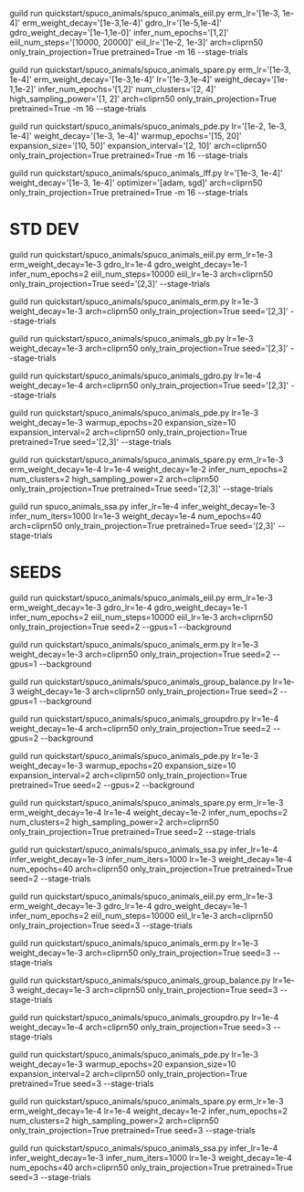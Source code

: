 guild run quickstart/spuco_animals/spuco_animals_eiil.py  erm_lr='[1e-3, 1e-4]' erm_weight_decay='[1e-3,1e-4]' gdro_lr='[1e-5,1e-4]' gdro_weight_decay='[1e-1,1e-0]' infer_num_epochs='[1,2]' eiil_num_steps='[10000, 20000]' eiil_lr='[1e-2, 1e-3]' arch=cliprn50 only_train_projection=True pretrained=True -m 16 --stage-trials

guild run quickstart/spuco_animals/spuco_animals_spare.py   erm_lr='[1e-3, 1e-4]' erm_weight_decay='[1e-3,1e-4]' lr='[1e-3,1e-4]' weight_decay='[1e-1,1e-2]' infer_num_epochs='[1,2]' num_clusters='[2, 4]' high_sampling_power='[1, 2]' arch=cliprn50 only_train_projection=True pretrained=True -m 16 --stage-trials

guild run quickstart/spuco_animals/spuco_animals_pde.py lr='[1e-2, 1e-3, 1e-4]' weight_decay='[1e-3, 1e-4]' warmup_epochs='[15, 20]' expansion_size='[10, 50]' expansion_interval='[2, 10]' arch=cliprn50 only_train_projection=True pretrained=True -m 16 --stage-trials

guild run quickstart/spuco_animals/spuco_animals_lff.py lr='[1e-3, 1e-4]' weight_decay='[1e-3, 1e-4]' optimizer='[adam, sgd]' arch=cliprn50 only_train_projection=True pretrained=True -m 16 --stage-trials


# STD DEV 

guild run quickstart/spuco_animals/spuco_animals_eiil.py  erm_lr=1e-3 erm_weight_decay=1e-3 gdro_lr=1e-4 gdro_weight_decay=1e-1 infer_num_epochs=2 eiil_num_steps=10000 eiil_lr=1e-3 arch=cliprn50 only_train_projection=True seed='[2,3]' --stage-trials

guild run quickstart/spuco_animals/spuco_animals_erm.py lr=1e-3 weight_decay=1e-3 arch=cliprn50 only_train_projection=True seed='[2,3]' --stage-trials

guild run quickstart/spuco_animals/spuco_animals_gb.py lr=1e-3 weight_decay=1e-3 arch=cliprn50 only_train_projection=True seed='[2,3]' --stage-trials

guild run quickstart/spuco_animals/spuco_animals_gdro.py lr=1e-4 weight_decay=1e-4 arch=cliprn50 only_train_projection=True seed='[2,3]' --stage-trials

guild run quickstart/spuco_animals/spuco_animals_pde.py lr=1e-3 weight_decay=1e-3 warmup_epochs=20 expansion_size=10 expansion_interval=2 arch=cliprn50 only_train_projection=True pretrained=True seed='[2,3]' --stage-trials

guild run quickstart/spuco_animals/spuco_animals_spare.py erm_lr=1e-3 erm_weight_decay=1e-4 lr=1e-4 weight_decay=1e-2 infer_num_epochs=2 num_clusters=2 high_sampling_power=2 arch=cliprn50 only_train_projection=True pretrained=True seed='[2,3]' --stage-trials

guild run spuco_animals_ssa.py infer_lr=1e-4 infer_weight_decay=1e-3 infer_num_iters=1000 lr=1e-3 weight_decay=1e-4 num_epochs=40 arch=cliprn50 only_train_projection=True pretrained=True seed='[2,3]' --stage-trials

# SEEDS 

guild run quickstart/spuco_animals/spuco_animals_eiil.py erm_lr=1e-3 erm_weight_decay=1e-3 gdro_lr=1e-4 gdro_weight_decay=1e-1 infer_num_epochs=2 eiil_num_steps=10000 eiil_lr=1e-3 arch=cliprn50 only_train_projection=True seed=2 --gpus=1 --background

guild run quickstart/spuco_animals/spuco_animals_erm.py lr=1e-3 weight_decay=1e-3 arch=cliprn50 only_train_projection=True seed=2 --gpus=1 --background

guild run quickstart/spuco_animals/spuco_animals_group_balance.py lr=1e-3 weight_decay=1e-3 arch=cliprn50 only_train_projection=True seed=2 --gpus=1 --background

guild run quickstart/spuco_animals/spuco_animals_groupdro.py lr=1e-4 weight_decay=1e-4 arch=cliprn50 only_train_projection=True seed=2 --gpus=2 --background

guild run quickstart/spuco_animals/spuco_animals_pde.py lr=1e-3 weight_decay=1e-3 warmup_epochs=20 expansion_size=10 expansion_interval=2 arch=cliprn50 only_train_projection=True pretrained=True seed=2 --gpus=2 --background

guild run quickstart/spuco_animals/spuco_animals_spare.py erm_lr=1e-3 erm_weight_decay=1e-4 lr=1e-4 weight_decay=1e-2 infer_num_epochs=2 num_clusters=2 high_sampling_power=2 arch=cliprn50 only_train_projection=True pretrained=True seed=2 --stage-trials

guild run quickstart/spuco_animals/spuco_animals_ssa.py infer_lr=1e-4 infer_weight_decay=1e-3 infer_num_iters=1000 lr=1e-3 weight_decay=1e-4 num_epochs=40 arch=cliprn50 only_train_projection=True pretrained=True seed=2 --stage-trials

guild run quickstart/spuco_animals/spuco_animals_eiil.py erm_lr=1e-3 erm_weight_decay=1e-3 gdro_lr=1e-4 gdro_weight_decay=1e-1 infer_num_epochs=2 eiil_num_steps=10000 eiil_lr=1e-3 arch=cliprn50 only_train_projection=True seed=3 --stage-trials

guild run quickstart/spuco_animals/spuco_animals_erm.py lr=1e-3 weight_decay=1e-3 arch=cliprn50 only_train_projection=True seed=3 --stage-trials

guild run quickstart/spuco_animals/spuco_animals_group_balance.py lr=1e-3 weight_decay=1e-3 arch=cliprn50 only_train_projection=True seed=3 --stage-trials

guild run quickstart/spuco_animals/spuco_animals_groupdro.py lr=1e-4 weight_decay=1e-4 arch=cliprn50 only_train_projection=True seed=3 --stage-trials

guild run quickstart/spuco_animals/spuco_animals_pde.py lr=1e-3 weight_decay=1e-3 warmup_epochs=20 expansion_size=10 expansion_interval=2 arch=cliprn50 only_train_projection=True pretrained=True seed=3 --stage-trials

guild run quickstart/spuco_animals/spuco_animals_spare.py erm_lr=1e-3 erm_weight_decay=1e-4 lr=1e-4 weight_decay=1e-2 infer_num_epochs=2 num_clusters=2 high_sampling_power=2 arch=cliprn50 only_train_projection=True pretrained=True seed=3 --stage-trials

guild run quickstart/spuco_animals/spuco_animals_ssa.py infer_lr=1e-4 infer_weight_decay=1e-3 infer_num_iters=1000 lr=1e-3 weight_decay=1e-4 num_epochs=40 arch=cliprn50 only_train_projection=True pretrained=True seed=3 --stage-trials
